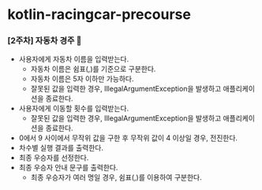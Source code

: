 # kotlin-racingcar-precourse
### [2주차] 자동차 경주 🚗

- 사용자에게 자동차 이름을 입력받는다.
  - 자동차 이름은 쉼표(,)를 기준으로 구분한다.
  - 자동차 이름은 5자 이하만 가능하다.
  - 잘못된 값을 입력한 경우, IllegalArgumentException을 발생하고 애플리케이션을 종료한다.
- 사용자에게 이동할 횟수를 입력받는다.
  - 잘못된 값을 입력한 경우, IllegalArgumentException을 발생하고 애플리케이션을 종료한다.
- 0에서 9 사이에서 무작위 값을 구한 후 무작위 값이 4 이상일 경우, 전진한다.
- 차수별 실행 결과를 출력한다.
- 최종 우승자를 선정한다.
- 최종 우승자 안내 문구를 출력한다.
  - 최종 우승자가 여러 명일 경우, 쉼표(,)를 이용하여 구분한다.